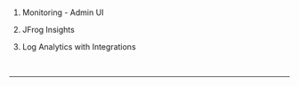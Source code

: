 
<br/>

1. Monitoring - Admin UI

2. JFrog Insights 

3. Log Analytics with Integrations

<br/>

---